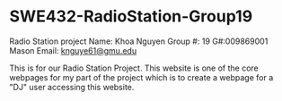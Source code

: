 # SWE432-RadioStation-Group19
Radio Station project 
Name: Khoa Nguyen
Group #: 19
G#:009869001
Mason Email: knguye61@gmu.edu

This is for our Radio Station Project. This website is one of the core webpages for my part of the project which is to create a webpage for a "DJ" user accessing this website.
